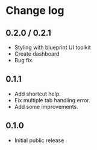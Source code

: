 # Change log

## 0.2.0 / 0.2.1

- Styling with blueprint UI toolkit
- Create dashboard
- Bug fix.

## 0.1.1

- Add shortcut help.
- Fix multiple tab handling error.
- Add some improvements.

## 0.1.0

- Initial public release
